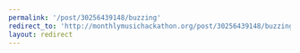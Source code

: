 ```yaml
---
permalink: '/post/30256439148/buzzing'
redirect_to: 'http://monthlymusichackathon.org/post/30256439148/buzzing'
layout: redirect
---
```

